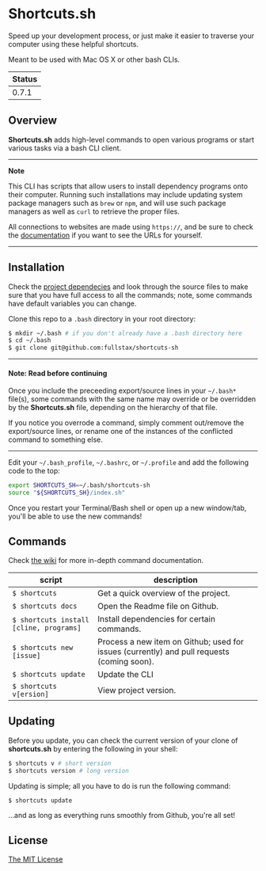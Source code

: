 # Shortcuts.sh

Speed up your development process, or just make it easier to traverse your computer using these helpful shortcuts.

Meant to be used with Mac OS X or other bash CLIs.

|Status|
|------|
|0.7.1 |

## Overview

**Shortcuts.sh** adds high-level commands to open various programs or start various tasks via a bash CLI client.

---

**Note**

This CLI has scripts that allow users to install dependency programs onto their computer. Running such installations may include updating system package managers such as `brew` or `npm`, and will use such package managers as well as `curl` to retrieve the proper files.

All connections to websites are made using `https://`, and be sure to check the [documentation][2] if you want to see the URLs for yourself.

---

## Installation

Check the [project dependecies][1] and look through the source files to make sure that you have full access to all the commands; note, some commands have default variables you can change.

Clone this repo to a `.bash` directory in your root directory:

```bash
$ mkdir ~/.bash # if you don't already have a .bash directory here
$ cd ~/.bash
$ git clone git@github.com:fullstax/shortcuts-sh
```

---
#### Note: Read before continuing
Once you include the preceeding export/source lines in your `~/.bash*` file(s), some commands with the same name may override or be overridden by the **Shortcuts.sh** file, depending on the hierarchy of that file. 

If you notice you overrode a command, simply comment out/remove the export/source lines, or rename one of the instances of the conflicted command to something else.

---

Edit your `~/.bash_profile`, `~/.bashrc`, or `~/.profile` and add the following code to the top:

```bash
export SHORTCUTS_SH=~/.bash/shortcuts-sh
source "${SHORTCUTS_SH}/index.sh"
```
Once you restart your Terminal/Bash shell or open up a new window/tab, you'll be able to use the new commands!

## Commands

Check [the wiki][2] for more in-depth command documentation.

|script|description|
|------|-----------|
|`$ shortcuts`|Get a quick overview of the project.|
|`$ shortcuts docs`|Open the Readme file on Github.|
|`$ shortcuts install [cline, programs]`|Install dependencies for certain commands.|
|`$ shortcuts new [issue]`|Process a new item on Github; used for issues (currently) and pull requests (coming soon).|
|`$ shortcuts update`|Update the CLI|
|`$ shortcuts v[ersion]`|View project version.|

## Updating

Before you update, you can check the current version of your clone of **shortcuts.sh** by entering the following in your shell:

```bash
$ shortcuts v # short version
$ shortcuts version # long version
```

Updating is simple; all you have to do is run the following command:

```bash
$ shortcuts update
```
...and as long as everything runs smoothly from Github, you're all set!

## License

[The MIT License](https://github.com/fullstax/shortcuts-sh/blob/master/LICENSE)

[1]: https://github.com/fullstax/shortcuts-sh/wiki/dependencies  "shortcuts.sh dependencies"
[2]: https://github.com/fullstax/shortcuts-sh/wiki "shortcuts.sh wiki"
